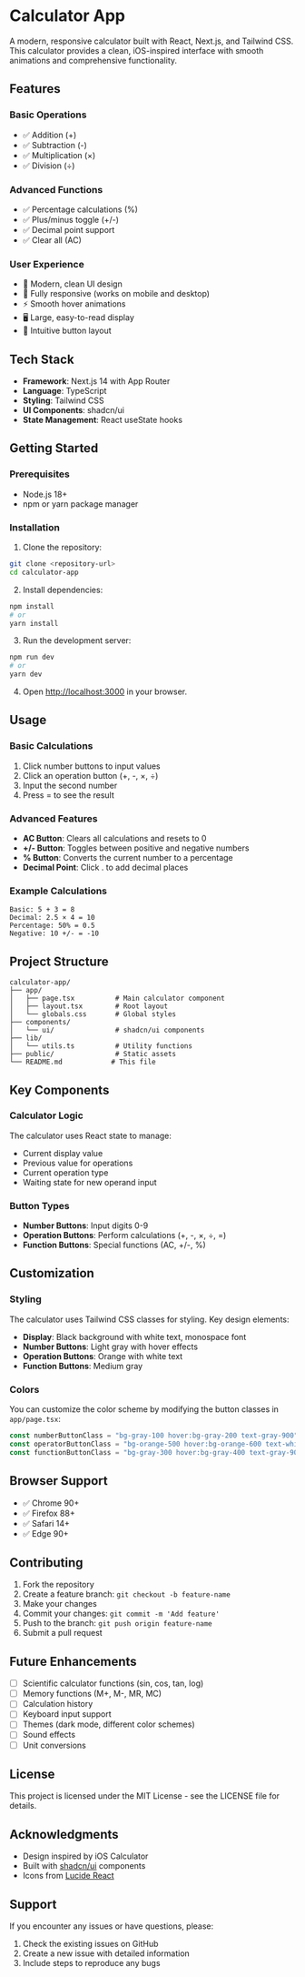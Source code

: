 # Calculator App

A modern, responsive calculator built with React, Next.js, and Tailwind CSS. This calculator provides a clean, iOS-inspired interface with smooth animations and comprehensive functionality.

## Features

### Basic Operations
- ✅ Addition (+)
- ✅ Subtraction (-)
- ✅ Multiplication (×)
- ✅ Division (÷)

### Advanced Functions
- ✅ Percentage calculations (%)
- ✅ Plus/minus toggle (+/-)
- ✅ Decimal point support
- ✅ Clear all (AC)

### User Experience
- 🎨 Modern, clean UI design
- 📱 Fully responsive (works on mobile and desktop)
- ⚡ Smooth hover animations
- 🖥️ Large, easy-to-read display
- 🎯 Intuitive button layout

## Tech Stack

- **Framework**: Next.js 14 with App Router
- **Language**: TypeScript
- **Styling**: Tailwind CSS
- **UI Components**: shadcn/ui
- **State Management**: React useState hooks

## Getting Started

### Prerequisites

- Node.js 18+ 
- npm or yarn package manager

### Installation

1. Clone the repository:
```bash
git clone <repository-url>
cd calculator-app
```

2. Install dependencies:
```bash
npm install
# or
yarn install
```

3. Run the development server:
```bash
npm run dev
# or
yarn dev
```

4. Open [http://localhost:3000](http://localhost:3000) in your browser.

## Usage

### Basic Calculations
1. Click number buttons to input values
2. Click an operation button (+, -, ×, ÷)
3. Input the second number
4. Press = to see the result

### Advanced Features
- **AC Button**: Clears all calculations and resets to 0
- **+/- Button**: Toggles between positive and negative numbers
- **% Button**: Converts the current number to a percentage
- **Decimal Point**: Click . to add decimal places

### Example Calculations
```
Basic: 5 + 3 = 8
Decimal: 2.5 × 4 = 10
Percentage: 50% = 0.5
Negative: 10 +/- = -10
```

## Project Structure

```
calculator-app/
├── app/
│   ├── page.tsx          # Main calculator component
│   ├── layout.tsx        # Root layout
│   └── globals.css       # Global styles
├── components/
│   └── ui/               # shadcn/ui components
├── lib/
│   └── utils.ts          # Utility functions
├── public/               # Static assets
└── README.md            # This file
```

## Key Components

### Calculator Logic
The calculator uses React state to manage:
- Current display value
- Previous value for operations
- Current operation type
- Waiting state for new operand input

### Button Types
- **Number Buttons**: Input digits 0-9
- **Operation Buttons**: Perform calculations (+, -, ×, ÷, =)
- **Function Buttons**: Special functions (AC, +/-, %)

## Customization

### Styling
The calculator uses Tailwind CSS classes for styling. Key design elements:

- **Display**: Black background with white text, monospace font
- **Number Buttons**: Light gray with hover effects
- **Operation Buttons**: Orange with white text
- **Function Buttons**: Medium gray

### Colors
You can customize the color scheme by modifying the button classes in `app/page.tsx`:

```typescript
const numberButtonClass = "bg-gray-100 hover:bg-gray-200 text-gray-900"
const operatorButtonClass = "bg-orange-500 hover:bg-orange-600 text-white"
const functionButtonClass = "bg-gray-300 hover:bg-gray-400 text-gray-900"
```

## Browser Support

- ✅ Chrome 90+
- ✅ Firefox 88+
- ✅ Safari 14+
- ✅ Edge 90+

## Contributing

1. Fork the repository
2. Create a feature branch: `git checkout -b feature-name`
3. Make your changes
4. Commit your changes: `git commit -m 'Add feature'`
5. Push to the branch: `git push origin feature-name`
6. Submit a pull request

## Future Enhancements

- [ ] Scientific calculator functions (sin, cos, tan, log)
- [ ] Memory functions (M+, M-, MR, MC)
- [ ] Calculation history
- [ ] Keyboard input support
- [ ] Themes (dark mode, different color schemes)
- [ ] Sound effects
- [ ] Unit conversions

## License

This project is licensed under the MIT License - see the LICENSE file for details.

## Acknowledgments

- Design inspired by iOS Calculator
- Built with [shadcn/ui](https://ui.shadcn.com/) components
- Icons from [Lucide React](https://lucide.dev/)

## Support

If you encounter any issues or have questions, please:
1. Check the existing issues on GitHub
2. Create a new issue with detailed information
3. Include steps to reproduce any bugs


